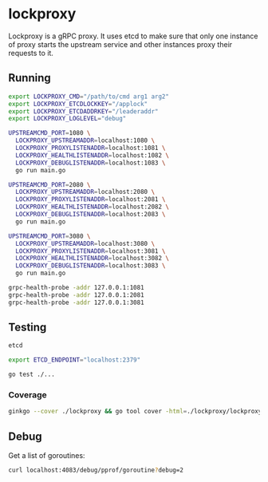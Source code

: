 # lockproxy

Lockproxy is a gRPC proxy. It uses etcd to make sure that only one instance of
proxy starts the upstream service and other instances proxy their requests to
it.

## Running

```sh
export LOCKPROXY_CMD="/path/to/cmd arg1 arg2"
export LOCKPROXY_ETCDLOCKKEY="/applock"
export LOCKPROXY_ETCDADDRKEY="/leaderaddr"
export LOCKPROXY_LOGLEVEL="debug"

UPSTREAMCMD_PORT=1080 \
  LOCKPROXY_UPSTREAMADDR=localhost:1080 \
  LOCKPROXY_PROXYLISTENADDR=localhost:1081 \
  LOCKPROXY_HEALTHLISTENADDR=localhost:1082 \
  LOCKPROXY_DEBUGLISTENADDR=localhost:1083 \
  go run main.go

UPSTREAMCMD_PORT=2080 \
  LOCKPROXY_UPSTREAMADDR=localhost:2080 \
  LOCKPROXY_PROXYLISTENADDR=localhost:2081 \
  LOCKPROXY_HEALTHLISTENADDR=localhost:2082 \
  LOCKPROXY_DEBUGLISTENADDR=localhost:2083 \
  go run main.go

UPSTREAMCMD_PORT=3080 \
  LOCKPROXY_UPSTREAMADDR=localhost:3080 \
  LOCKPROXY_PROXYLISTENADDR=localhost:3081 \
  LOCKPROXY_HEALTHLISTENADDR=localhost:3082 \
  LOCKPROXY_DEBUGLISTENADDR=localhost:3083 \
  go run main.go

grpc-health-probe -addr 127.0.0.1:1081
grpc-health-probe -addr 127.0.0.1:2081
grpc-health-probe -addr 127.0.0.1:3081
```

## Testing

```sh
etcd

export ETCD_ENDPOINT="localhost:2379"

go test ./...
```

### Coverage

```sh
ginkgo --cover ./lockproxy && go tool cover -html=./lockproxy/lockproxy.coverprofile -o ./lockproxy/lockproxy.coverprofile.html
```

## Debug

Get a list of goroutines:

```sh
curl localhost:4083/debug/pprof/goroutine?debug=2
```
